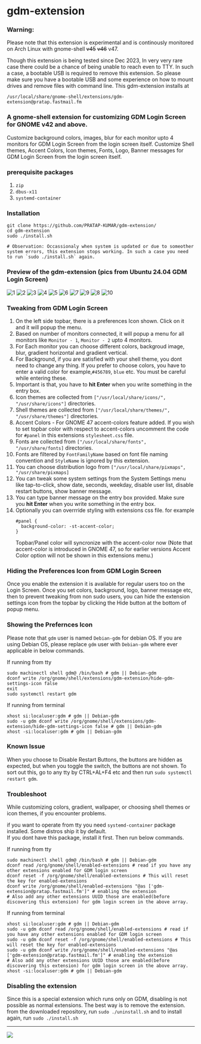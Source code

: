 ﻿# gdm-extension

### Warning: 
Please note that this extension is experimental and is continously monitored on Arch Linux with gnome-shell ~~v45~~ ~~v46~~ v47.

Though this extension is being tested since Dec 2023, In very very rare case there could be a chance of being unable to reach even to TTY. In such a case, a bootable USB is required to remove this extension. So please make sure you have a bootable USB and some experience on how to mount drives and remove files with command line. This gdm-extension installs at 
```
/usr/local/share/gnome-shell/extensions/gdm-extension@pratap.fastmail.fm
```
 
### A gnome-shell extension for customizing GDM Login Screen for GNOME v42 and above.
Customize background colors, images, blur for each monitor upto 4 monitors for GDM Login Screen from the login screen itself.
Customize Shell themes, Accent Colors, Icon themes, Fonts, Logo, Banner messages for GDM Login Screen from the login screen itself.

### prerequisite packages
1. `zip`
2. `dbus-x11`
3. `systemd-container`

### Installation
```
git clone https://github.com/PRATAP-KUMAR/gdm-extension/
cd gdm-extension
sudo ./install.sh

# Observation: Occassionaly when system is updated or due to someother system errors, this extension stops working. In such a case you need to run `sudo ./install.sh` again.
```

### Preview of the gdm-extension (pics from Ubuntu 24.04 GDM Login Screen)

![1](https://github.com/user-attachments/assets/b96664f1-582c-4b67-b7b0-1f4f80459e14)
![2](https://github.com/user-attachments/assets/d797c2fc-5aec-4f49-9798-2b4cc586ee23)
![3](https://github.com/user-attachments/assets/0591b2ea-08f5-4249-b5e4-51ba18aba3ac)
![4](https://github.com/user-attachments/assets/29b205c6-c774-43f2-9772-27a86b729073)
![5](https://github.com/user-attachments/assets/7463e143-b1d0-441b-a11f-e5c225f30e6b)
![6](https://github.com/user-attachments/assets/24ba45f8-38c7-4e60-a422-30494ab9fa00)
![7](https://github.com/user-attachments/assets/04412af0-b5af-4f53-8a2c-0821d6fd9621)
![9](https://github.com/user-attachments/assets/a8d2f693-fe68-486e-b017-1588de538d7f)
![8](https://github.com/user-attachments/assets/51aeaa67-f0f3-4b1b-8d48-d007c1385241)
![10](https://github.com/user-attachments/assets/4fe29c40-b65f-43ec-a367-74cf3497030f)

### Tweaking from GDM Login Screen
1. On the left side topbar, there is a preferences Icon shown. Click on it and it will popup the menu.
2. Based on number of monitors connected, it will popup a menu for all monitors like `Monitor - 1`, `Monitor - 2` upto 4 monitors.
3. For Each monitor you can choose different colors, backgroud image, blur, gradient horizontal and gradient vertical.
4. For Background, if you are satisfied with your shell theme, you dont need to change any thing. If you prefer to choose
   colors, you have to enter a valid color for example,`#456789`, `blue` etc. You must be careful
   while entering these.
5. Important is that, you have to **hit Enter** when you write something in the entry box.
6. Icon themes are collected from `["/usr/local/share/icons/", "/usr/share/icons"]` directories.
7. Shell themes are collected from `["/usr/local/share/themes/", "/usr/share/themes"]` directories.
8. Accent Colors - For GNOME 47 accent-colors feature added. If you wish to set topbar color with respect to accent-colors
   uncomment the code for `#panel` in this extensions `stylesheet.css` file.
9. Fonts are collected from `["/usr/local/share/fonts", "/usr/share/fonts]` directories.
10. Fonts are filtered by `FontFamilyName` based on font file naming convention and `StyleName` is ignored by this extension.
11. You can choose distribution logo from `["/usr/local/share/pixmaps", "/usr/share/pixmaps]`
12. You can tweak some system settings from the System Settings menu like tap-to-click, show date, seconds, weekday,
   disable user list, disable restart buttons, show banner message.
13. You can type banner message on the entry box provided. Make sure you **hit Enter** when you write something in the entry box.
14. Optionally you can overrride styling with extensions css file. for example
    ```
    #panel {
      background-color: -st-accent-color;
    }
    ```
    Topbar/Panel color will syncronize with the accent-color now (Note that accent-color is introduced in GNOME 47, so for earlier versions Accent Color option will not be shown in this extensions menu.)

### Hiding the Preferences Icon from GDM Login Screen
Once you enable the extension it is available for regular users too on the Login Screen.
Once you set colors, background, logo, banner message etc, then to prevent tweaking from non sudo users,
you can hide the extension settings icon from the topbar by clicking the Hide button at the bottom of popup menu.

### Showing the Prefernces Icon

Please note that `gdm` user is named `Debian-gdm` for debian OS. If you are using Debian OS, please replace `gdm` user with `Debian-gdm` where ever applicable in below commands.

If running from tty
```
sudo machinectl shell gdm@ /bin/bash # gdm || Debian-gdm
dconf write /org/gnome/shell/extensions/gdm-extension/hide-gdm-settings-icon false
exit
sudo systemctl restart gdm
```

If running from terminal
```
xhost si:localuser:gdm # gdm || Debian-gdm
sudo -u gdm dconf write /org/gnome/shell/extensions/gdm-extension/hide-gdm-settings-icon false # gdm || Debian-gdm
xhost -si:localuser:gdm # gdm || Debian-gdm
```

### Known Issue
When you choose to Disable Restart Buttons, the buttons are hidden as expected, but when you toggle the switch, the buttons
are not shown. To sort out this, go to any tty by CTRL+AL+F4 etc and then run
`sudo systemctl restart gdm`.

### Troubleshoot
While customizing colors, gradient, wallpaper, or choosing shell themes or icon themes, if you encounter problems.  

if you want to operate from tty you need `systemd-container` package installed. Some distros ship it by default.  
If you dont have this package, install it first. Then run below commands.

If running from tty
```
sudo machinectl shell gdm@ /bin/bash # gdm || Debian-gdm
dconf read /org/gnome/shell/enabled-extensions # read if you have any other extensions enabled for GDM login screen
dconf reset -f /org/gnome/shell/enabled-extensions # This will reset the key for enabled-extensions
dconf write /org/gnome/shell/enabled-extensions "@as ['gdm-extension@pratap.fastmail.fm']" # enabling the extension
# Also add any other extensions UUID those are enabled(before discovering this extension) for gdm login screen in the above array.
```

If running from terminal
```
xhost si:localuser:gdm # gdm || Debian-gdm
sudo -u gdm dconf read /org/gnome/shell/enabled-extensions # read if you have any other extensions enabled for GDM login screen
sudo -u gdm dconf reset -f /org/gnome/shell/enabled-extensions # This will reset the key for enabled-extensions
sudo -u gdm dconf write /org/gnome/shell/enabled-extensions "@as ['gdm-extension@pratap.fastmail.fm']" # enabling the extension
# Also add any other extensions UUID those are enabled(before discovering this extension) for gdm login screen in the above array.
xhost -si:localuser:gdm # gdm || Debian-gdm
```

### Disabling the extension
Since this is a special extension which runs only on GDM, disabling is not possible as normal extensions.
The best way is to remove the extension. from the downloaded repository, run
`sudo ./uninstall.sh` and to install again, run `sudo ./install.sh`

<hr/>

<a href="https://www.buymeacoffee.com/pratappanabaka"><img src="https://img.buymeacoffee.com/button-api/?text=Buy me a coffee&emoji=☕&slug=pratappanabaka&button_colour=FFDD00&font_colour=000000&font_family=Poppins&outline_colour=000000&coffee_colour=ffffff" /></a>
